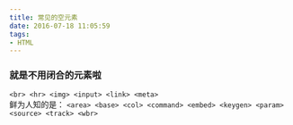 ```yaml
---
title: 常见的空元素
date: 2016-07-18 11:05:59
tags:
- HTML
---
```

### 就是不用闭合的元素啦
`<br> <hr> <img> <input> <link> <meta>`  
鲜为人知的是：
`<area> <base> <col> <command> <embed> <keygen> <param> <source> <track> <wbr>`